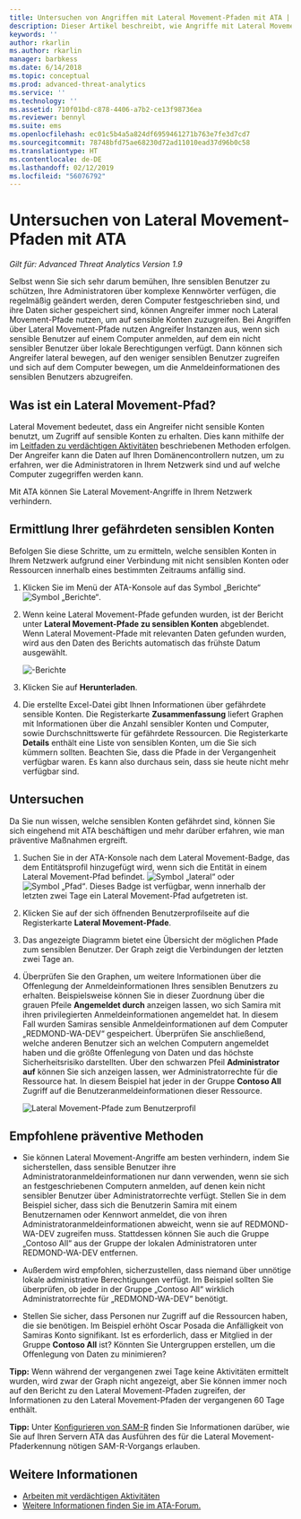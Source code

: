 ```yaml
---
title: Untersuchen von Angriffen mit Lateral Movement-Pfaden mit ATA | Microsoft Dokumentation
description: Dieser Artikel beschreibt, wie Angriffe mit Lateral Movement-Pfaden mit Azure Advanced Threat Analytics (ATA) erkannt werden können.
keywords: ''
author: rkarlin
ms.author: rkarlin
manager: barbkess
ms.date: 6/14/2018
ms.topic: conceptual
ms.prod: advanced-threat-analytics
ms.service: ''
ms.technology: ''
ms.assetid: 710f01bd-c878-4406-a7b2-ce13f98736ea
ms.reviewer: bennyl
ms.suite: ems
ms.openlocfilehash: ec01c5b4a5a824df6959461271b763e7fe3d7cd7
ms.sourcegitcommit: 78748bfd75ae68230d72ad11010ead37d96b0c58
ms.translationtype: HT
ms.contentlocale: de-DE
ms.lasthandoff: 02/12/2019
ms.locfileid: "56076792"
---
```

# <a name="investigating-lateral-movement-paths-with-ata"></a>Untersuchen von Lateral Movement-Pfaden mit ATA


*Gilt für: Advanced Threat Analytics Version 1.9*

Selbst wenn Sie sich sehr darum bemühen, Ihre sensiblen Benutzer zu schützen, Ihre Administratoren über komplexe Kennwörter verfügen, die regelmäßig geändert werden, deren Computer festgeschrieben sind, und ihre Daten sicher gespeichert sind, können Angreifer immer noch Lateral Movement-Pfade nutzen, um auf sensible Konten zuzugreifen. Bei Angriffen über Lateral Movement-Pfade nutzen Angreifer Instanzen aus, wenn sich sensible Benutzer auf einem Computer anmelden, auf dem ein nicht sensibler Benutzer über lokale Berechtigungen verfügt. Dann können sich Angreifer lateral bewegen, auf den weniger sensiblen Benutzer zugreifen und sich auf dem Computer bewegen, um die Anmeldeinformationen des sensiblen Benutzers abzugreifen. 

## <a name="what-is-a-lateral-movement-path"></a>Was ist ein Lateral Movement-Pfad?

Lateral Movement bedeutet, dass ein Angreifer nicht sensible Konten benutzt, um Zugriff auf sensible Konten zu erhalten. Dies kann mithilfe der im [Leitfaden zu verdächtigen Aktivitäten](suspicious-activity-guide.md) beschriebenen Methoden erfolgen. Der Angreifer kann die Daten auf Ihren Domänencontrollern nutzen, um zu erfahren, wer die Administratoren in Ihrem Netzwerk sind und auf welche Computer zugegriffen werden kann. 

Mit ATA können Sie Lateral Movement-Angriffe in Ihrem Netzwerk verhindern.

## <a name="discovery-your-at-risk-sensitive-accounts"></a>Ermittlung Ihrer gefährdeten sensiblen Konten

Befolgen Sie diese Schritte, um zu ermitteln, welche sensiblen Konten in Ihrem Netzwerk aufgrund einer Verbindung mit nicht sensiblen Konten oder Ressourcen innerhalb eines bestimmten Zeitraums anfällig sind. 

1. Klicken Sie im Menü der ATA-Konsole auf das Symbol „Berichte“ ![Symbol „Berichte“](./media/ata-report-icon.png).

2. Wenn keine Lateral Movement-Pfade gefunden wurden, ist der Bericht unter **Lateral Movement-Pfade zu sensiblen Konten** abgeblendet. Wenn Lateral Movement-Pfade mit relevanten Daten gefunden wurden, wird aus den Daten des Berichts automatisch das frühste Datum ausgewählt. 

   ![-Berichte](./media/reports.png)

3. Klicken Sie auf **Herunterladen**.

4. Die erstellte Excel-Datei gibt Ihnen Informationen über gefährdete sensible Konten. Die Registerkarte **Zusammenfassung** liefert Graphen mit Informationen über die Anzahl sensibler Konten und Computer, sowie Durchschnittswerte für gefährdete Ressourcen. Die Registerkarte **Details** enthält eine Liste von sensiblen Konten, um die Sie sich kümmern sollten. Beachten Sie, dass die Pfade in der Vergangenheit verfügbar waren. Es kann also durchaus sein, dass sie heute nicht mehr verfügbar sind.


## <a name="investigate"></a>Untersuchen

Da Sie nun wissen, welche sensiblen Konten gefährdet sind, können Sie sich eingehend mit ATA beschäftigen und mehr darüber erfahren, wie man präventive Maßnahmen ergreift.

1. Suchen Sie in der ATA-Konsole nach dem Lateral Movement-Badge, das dem Entitätsprofil hinzugefügt wird, wenn sich die Entität in einem Lateral Movement-Pfad befindet. ![Symbol „lateral“](./media/lateral-movement-icon.png) oder ![Symbol „Pfad“](./media/paths-icon.png). Dieses Badge ist verfügbar, wenn innerhalb der letzten zwei Tage ein Lateral Movement-Pfad aufgetreten ist.

2. Klicken Sie auf der sich öffnenden Benutzerprofilseite auf die Registerkarte **Lateral Movement-Pfade**.

3. Das angezeigte Diagramm bietet eine Übersicht der möglichen Pfade zum sensiblen Benutzer. Der Graph zeigt die Verbindungen der letzten zwei Tage an.

4. Überprüfen Sie den Graphen, um weitere Informationen über die Offenlegung der Anmeldeinformationen Ihres sensiblen Benutzers zu erhalten. Beispielsweise können Sie in dieser Zuordnung über die grauen Pfeile **Angemeldet durch** anzeigen lassen, wo sich Samira mit ihren privilegierten Anmeldeinformationen angemeldet hat. In diesem Fall wurden Samiras sensible Anmeldeinformationen auf dem Computer „REDMOND-WA-DEV“ gespeichert. Überprüfen Sie anschließend, welche anderen Benutzer sich an welchen Computern angemeldet haben und die größte Offenlegung von Daten und das höchste Sicherheitsrisiko darstellten. Über den schwarzen Pfeil **Administrator auf** können Sie sich anzeigen lassen, wer Administratorrechte für die Ressource hat. In diesem Beispiel hat jeder in der Gruppe **Contoso All** Zugriff auf die Benutzeranmeldeinformationen dieser Ressource.  

   ![Lateral Movement-Pfade zum Benutzerprofil](media/user-profile-lateral-movement-paths.png)


## <a name="preventative-best-practices"></a>Empfohlene präventive Methoden

- Sie können Lateral Movement-Angriffe am besten verhindern, indem Sie sicherstellen, dass sensible Benutzer ihre Administratoranmeldeinformationen nur dann verwenden, wenn sie sich an festgeschriebenen Computern anmelden, auf denen kein nicht sensibler Benutzer über Administratorrechte verfügt. Stellen Sie in dem Beispiel sicher, dass sich die Benutzerin Samira mit einem Benutzernamen oder Kennwort anmeldet, die von ihren Administratoranmeldeinformationen abweicht, wenn sie auf REDMOND-WA-DEV zugreifen muss. Stattdessen können Sie auch die Gruppe „Contoso All“ aus der Gruppe der lokalen Administratoren unter REDMOND-WA-DEV entfernen.

- Außerdem wird empfohlen, sicherzustellen, dass niemand über unnötige lokale administrative Berechtigungen verfügt. Im Beispiel sollten Sie überprüfen, ob jeder in der Gruppe „Contoso All“ wirklich Administratorrechte für „REDMOND-WA-DEV“ benötigt.

- Stellen Sie sicher, dass Personen nur Zugriff auf die Ressourcen haben, die sie benötigen. Im Beispiel erhöht Oscar Posada die Anfälligkeit von Samiras Konto signifikant. Ist es erforderlich, dass er Mitglied in der Gruppe **Contoso All** ist? Könnten Sie Untergruppen erstellen, um die Offenlegung von Daten zu minimieren?

**Tipp:** Wenn während der vergangenen zwei Tage keine Aktivitäten ermittelt wurden, wird zwar der Graph nicht angezeigt, aber Sie können immer noch auf den Bericht zu den Lateral Movement-Pfaden zugreifen, der Informationen zu den Lateral Movement-Pfaden der vergangenen 60 Tage enthält.

**Tipp:** Unter [Konfigurieren von SAM-R](install-ata-step9-samr.md) finden Sie Informationen darüber, wie Sie auf Ihren Servern ATA das Ausführen des für die Lateral Movement-Pfaderkennung nötigen SAM-R-Vorgangs erlauben.




## <a name="see-also"></a>Weitere Informationen
- [Arbeiten mit verdächtigen Aktivitäten](working-with-suspicious-activities.md)
- [Weitere Informationen finden Sie im ATA-Forum.](https://social.technet.microsoft.com/Forums/security/home?forum=mata)
